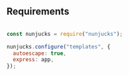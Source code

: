 ## Requirements

```JavaScript

const nunjucks = require("nunjucks");

nunjucks.configure("templates", {
  autoescape: true,
  express: app,
});

```